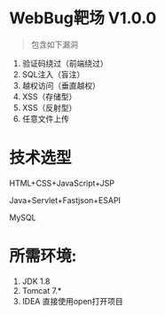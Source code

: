 
# WebBug靶场  V1.0.0 

> 包含如下漏洞

1. 验证码绕过（前端绕过）
2. SQL注入（盲注）
3. 越权访问（垂直越权）
4. XSS（存储型）
5. XSS（反射型）
6. 任意文件上传

# 技术选型
HTML+CSS+JavaScript+JSP

Java+Servlet+Fastjson+ESAPI

MySQL

# 所需环境:
1. JDK 1.8
2. Tomcat 7.*
3. IDEA 直接使用open打开项目
